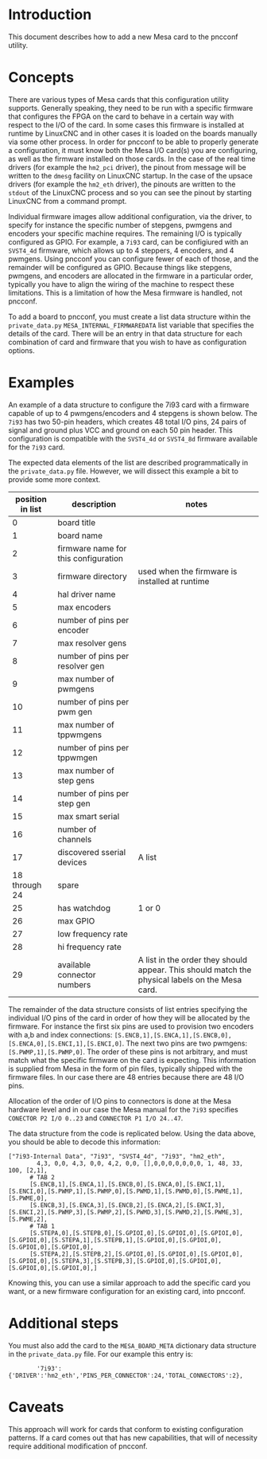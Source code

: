# Introduction
This document describes how to add a new Mesa card to the pncconf utility.

# Concepts
There are various types of Mesa cards that this configuration utility supports.  Generally speaking, they need to be run with a specific firmware that configures the FPGA on the card to behave in a certain way with respect to the I/O of the card.  In some cases this firmware is installed at runtime by LinuxCNC and in other cases it is loaded on the boards manually via some other process.  In order for pncconf to be able to properly generate a configuration, it must know both the Mesa I/O card(s) you are configuring, as well as the firmware installed on those cards.  In the case of the real time drivers (for example the `hm2_pci` driver), the pinout from message will be written to the `dmesg` facility on LinuxCNC startup.  In the case of the upsace drivers (for example the `hm2_eth` driver), the pinouts are written to the `stdout` of the LinuxCNC process and so you can see the pinout by starting LinuxCNC from a command prompt.

Individual firmware images allow additional configuration, via the driver, to specify for instance the specific number of stepgens, pwmgens and encoders your specific machine requires.  The remaining I/O is typically configured as GPIO.  For example, a `7i93` card, can be configiured with an `SVST4_4d` firmware, which allows up to 4 steppers, 4 encoders, and 4 pwmgens.  Using pncconf you can configure fewer of each of those, and the remainder will be configured as GPIO.  Because things like stepgens, pwmgens, and encoders are allocated in the firmware in a particular order, typically you have to align the wiring of the machine to respect these limitations.  This is a limitation of how the Mesa firmware is handled, not pncconf.

To add a board to pncconf, you must create a list data structure within the `private_data.py` `MESA_INTERNAL_FIRMWAREDATA` list variable that specifies the details of the card.  There will be an entry in that data structure for each combination of card and firmware that you wish to have as configuration options.

# Examples
An example of a data structure to configure the 7i93 card with a firmware capable of up to 4 pwmgens/encoders and 4 stepgens is shown below.  The `7i93` has two 50-pin headers, which creates 48 total I/O pins, 24 pairs of signal and ground plus VCC and ground on each 50 pin header.  This configuration is compatible with the `SVST4_4d` or `SVST4_8d` firmware available for the `7i93` card.

The expected data elements of the list are described programmatically in the `private_data.py` file.  However, we will dissect this example a bit to provide some more context.

|position in list | description | notes |
|-----------------|-------------|-------|
| 0 | board title |
| 1 | board name |
| 2 | firmware name for this configuration |
| 3 | firmware directory | used when the firmware is installed at runtime |
| 4 | hal driver name |
| 5 | max encoders |
| 6 | number of pins per encoder |
| 7 | max resolver gens |
| 8 | number of pins per resolver gen |
| 9 | max number of pwmgens |
| 10 | number of pins per pwm gen |
| 11 | max number of tppwmgens |
| 12 | number of pins per tppwmgen |
| 13 | max number of step gens |
| 14 | number of pins per step gen |
| 15 | max smart serial |
| 16 | number of channels |
| 17 | discovered sserial devices | A list
| 18 through 24 | spare |
| 25 | has watchdog | 1 or 0
| 26 | max GPIO |
| 27 | low frequency rate |
| 28 | hi frequency rate |
| 29 | available connector numbers | A list in the order they should appear.  This should match the physical labels on the Mesa card. 

The remainder of the data structure consists of list entries specifying the individual I/O pins of the card in order of how they will be allocated by the firmware.  For instance the first six pins are used to provision two encoders with a,b and index connections: `[S.ENCB,1],[S.ENCA,1],[S.ENCB,0],[S.ENCA,0],[S.ENCI,1],[S.ENCI,0]`.  The next two pins are two pwmgens: `[S.PWMP,1],[S.PWMP,0]`.  The order of these pins is not arbitrary, and must match what the specific firmware on the card is expecting.  This information is supplied from Mesa in the form of pin files, typically shipped with the firmware files.  In our case there are 48 entries because there are 48 I/O pins.

Allocation of the order of I/O pins to connectors is done at the Mesa hardware level and in our case the Mesa manual for the `7i93` specifies `CONECTOR P2 I/O 0..23` and `CONNECTOR P1 I/O 24..47`.

The data structure from the code is replicated below.  Using the data above, you should be able to decode this information:

```
["7i93-Internal Data", "7i93", "SVST4_4d", "7i93", "hm2_eth",
        4,3, 0,0, 4,3, 0,0, 4,2, 0,0, [],0,0,0,0,0,0,0, 1, 48, 33, 100, [2,1],
      # TAB 2
      [S.ENCB,1],[S.ENCA,1],[S.ENCB,0],[S.ENCA,0],[S.ENCI,1],[S.ENCI,0],[S.PWMP,1],[S.PWMP,0],[S.PWMD,1],[S.PWMD,0],[S.PWME,1],[S.PWME,0],
      [S.ENCB,3],[S.ENCA,3],[S.ENCB,2],[S.ENCA,2],[S.ENCI,3],[S.ENCI,2],[S.PWMP,3],[S.PWMP,2],[S.PWMD,3],[S.PWMD,2],[S.PWME,3],[S.PWME,2],
      # TAB 1
      [S.STEPA,0],[S.STEPB,0],[S.GPIOI,0],[S.GPIOI,0],[S.GPIOI,0],[S.GPIOI,0],[S.STEPA,1],[S.STEPB,1],[S.GPIOI,0],[S.GPIOI,0],[S.GPIOI,0],[S.GPIOI,0],
      [S.STEPA,2],[S.STEPB,2],[S.GPIOI,0],[S.GPIOI,0],[S.GPIOI,0],[S.GPIOI,0],[S.STEPA,3],[S.STEPB,3],[S.GPIOI,0],[S.GPIOI,0],[S.GPIOI,0],[S.GPIOI,0],]
```

Knowing this, you can use a similar approach to add the specific card you want, or a new firmware configuration for an existing card, into pncconf.

# Additional steps
You must also add the card to the `MESA_BOARD_META` dictionary data structure in the `private_data.py` file.  For our example this entry is:

```
        '7i93':{'DRIVER':'hm2_eth','PINS_PER_CONNECTOR':24,'TOTAL_CONNECTORS':2},

```

# Caveats
This approach will work for cards that conform to existing configuration patterns.  If a card comes out that has new capabilities, that will of necessity require additional modification of pncconf.
